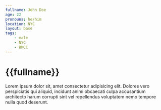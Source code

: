 ```yaml
---
fullname: John Doe
age: 22
pronouns: he/him
location: NYC
layout: base
tags:
    - male
    - NYC
    - BMCC
---
```


# {{fullname}}
Lorem ipsum dolor sit, amet consectetur adipisicing elit. Dolores vero perspiciatis qui aliquid, incidunt animi obcaecati culpa accusantium architecto harum corrupti sint vel repellendus voluptatem nemo tempore nulla quod deserunt.